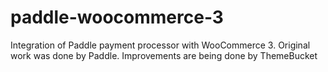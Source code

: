 # paddle-woocommerce-3
Integration of Paddle payment processor with WooCommerce 3. 
Original work was done by Paddle. Improvements are being done by ThemeBucket
